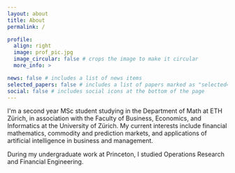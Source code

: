 ```yaml
---
layout: about
title: About
permalink: /

profile:
  align: right
  image: prof_pic.jpg
  image_circular: false # crops the image to make it circular
  more_info: >

news: false # includes a list of news items
selected_papers: false # includes a list of papers marked as "selected={true}"
social: false # includes social icons at the bottom of the page
---
```


I'm a second year MSc student studying in the Department of Math at ETH Zürich, in association with the Faculty of Business, Economics, and Informatics at the University of Zürich. My current interests include financial mathematics, commodity and prediction markets, and applications of artificial intelligence in business and management.

During my undergraduate work at Princeton, I studied Operations Research and Financial Engineering.
